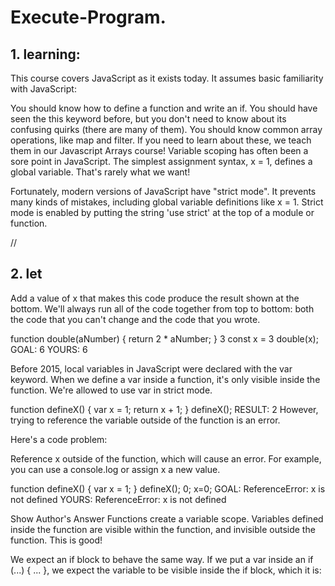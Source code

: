 # Execute-Program.
<h2> 1. learning:</h2>
<p>This course covers JavaScript as it exists today. It assumes basic familiarity with JavaScript:

You should know how to define a function and write an if.
You should have seen the this keyword before, but you don't need to know about its confusing quirks (there are many of them).
You should know common array operations, like map and filter. If you need to learn about these, we teach them in our Javascript Arrays course!
Variable scoping has often been a sore point in JavaScript. The simplest assignment syntax, x = 1, defines a global variable. That's rarely what we want!

Fortunately, modern versions of JavaScript have "strict mode". It prevents many kinds of mistakes, including global variable definitions like x = 1. Strict mode is enabled by putting the string 'use strict' at the top of a module or function.</p>
//
<h2> 2. let</h2>
<p>Add a value of x that makes this code produce the result shown at the bottom. We'll always run all of the code together from top to bottom: both the code that you can't change and the code that you wrote.

function double(aNumber) {
  return 2 * aNumber;
}
3
const x = 3
double(x);
GOAL:
6
YOURS:
6
<br>
<p>Before 2015, local variables in JavaScript were declared with the var keyword. When we define a var inside a function, it's only visible inside the function. We're allowed to use var in strict mode.

>
function defineX() {
  var x = 1;
  return x + 1;
}
defineX();
RESULT:
2
However, trying to reference the variable outside of the function is an error.

Here's a code problem:

Reference x outside of the function, which will cause an error. For example, you can use a console.log or assign x a new value.

function defineX() {
  var x = 1;
}
defineX();
0;
x=0;
GOAL:
ReferenceError: x is not defined
YOURS:
ReferenceError: x is not defined

Show Author's Answer
Functions create a variable scope. Variables defined inside the function are visible within the function, and invisible outside the function. This is good!

We expect an if block to behave the same way. If we put a var inside an if (...) { ... }, we expect the variable to be visible inside the if block, which it is:
<p>
